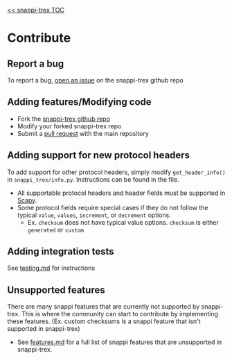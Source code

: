 [<< snappi-trex TOC](../README.md#Table-of-Contents)

# Contribute

## Report a bug

To report a bug, [open an issue](https://github.com/open-traffic-generator/snappi-trex/issues) on the snappi-trex github repo

## Adding features/Modifying code

* Fork the [snappi-trex github repo](https://github.com/open-traffic-generator/snappi-trex)
* Modify your forked snappi-trex repo
* Submit a [pull request](https://github.com/open-traffic-generator/snappi-trex/pulls) with the main repository

## Adding support for new protocol headers

To add support for other protocol headers, simply modify `get_header_info()` in `snappi_trex/info.py`. Instructions can be found in the file.

* All supportable protocol headers and header fields must be supported in [Scapy](https://scapy.net).
* Some protocol fields require special cases if they do not follow the typical `value`, `values`, `increment`, or `decrement` options.
    * Ex. `checksum` does not have typical value options. `checksum` is either `generated` or `custom`

## Adding integration tests

See [testing.md](testing.md) for instructions

## Unsupported features

There are many snappi features that are currently not supported by snappi-trex. This is where the community can start to contribute by implementing these features. (Ex. custom checksums is a snappi feature that isn't supported in snappi-trex)
* See [features.md](features.md) for a full list of snappi features that are unsupported in snappi-trex.